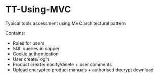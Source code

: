 # TT-Using-MVC

Typical tools assessment using MVC architectural pattern

Contains:
- Roles for users
- SQL queries in dapper
- Cookie authentication
- User create/login
- Product create/modify/delete + user comments
- Upload encrypted product manuals + authorised decrypt download
